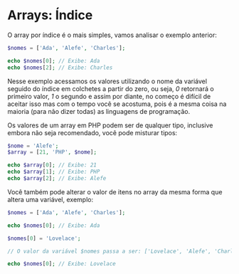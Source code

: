# Arrays: Índice

O array por índice é o mais simples, vamos analisar o exemplo anterior:

```php
$nomes = ['Ada', 'Alefe', 'Charles'];

echo $nomes[0]; // Exibe: Ada
echo $nomes[2]; // Exibe: Charles
```

Nesse exemplo acessamos os valores utilizando o nome da variável seguido do índice em colchetes a partir do zero, ou seja, _0_ retornará o primeiro valor, _1_ o segundo e assim por diante, no começo é difícil de aceitar isso mas com o tempo você se acostuma, pois é a mesma coisa na maioria (para não dizer todas) as linguagens de programação.

Os valores de um array em PHP podem ser de qualquer tipo, inclusive embora não seja recomendado, você pode misturar tipos:

```php
$nome = 'Alefe';
$array = [21, 'PHP', $nome];

echo $array[0]; // Exibe: 21
echo $array[1]; // Exibe: PHP
echo $array[2]; // Exibe: Alefe
```

Você também pode alterar o valor de itens no array da mesma forma que altera uma variável, exemplo:

```php
$nomes = ['Ada', 'Alefe', 'Charles'];

echo $nomes[0]; // Exibe: Ada

$nomes[0] = 'Lovelace';

// O valor da variável $nomes passa a ser: ['Lovelace', 'Alefe', 'Charles']

echo $nomes[0]; // Exibe: Lovelace
```
